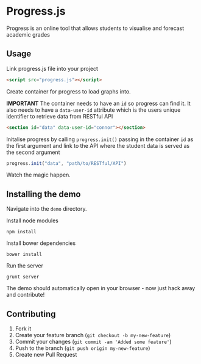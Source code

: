 # Progress.js

Progress is an online tool that allows students to visualise and forecast academic grades

## Usage

Link progress.js file into your project

```HTML
<script src="progress.js"></script>
```

Create container for progress to load graphs into.

**IMPORTANT** The container needs to have an ```id``` so progress can find it. It also needs to have a ```data-user-id``` attribute which is the users unique identifier to retrieve data from RESTful API

```HTML
<section id="data" data-user-id="connor"></section>
```

Initalise progress by calling `progress.init()` passing in the container ```id``` as the first argument and link to the API where the student data is served as the second argument

```JavaScript
progress.init("data", "path/to/RESTful/API")
```

Watch the magic happen.


## Installing the demo

Navigate into the ```demo``` directory.

Install node modules
  
	npm install

Install bower dependencies
  
    bower install

Run the server
  
    grunt server

The demo should automatically open in your browser - now just hack away and contribute!

## Contributing

1. Fork it
2. Create your feature branch (`git checkout -b my-new-feature`)
3. Commit your changes (`git commit -am 'Added some feature'`)
4. Push to the branch (`git push origin my-new-feature`)
5. Create new Pull Request